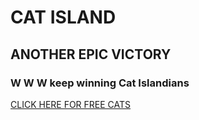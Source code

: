 

# CAT ISLAND 
## ANOTHER EPIC VICTORY
### W W W keep winning Cat Islandians




[CLICK HERE FOR FREE CATS]([discord.gg/catisland](https://discord.com/invite/catisland)) 

